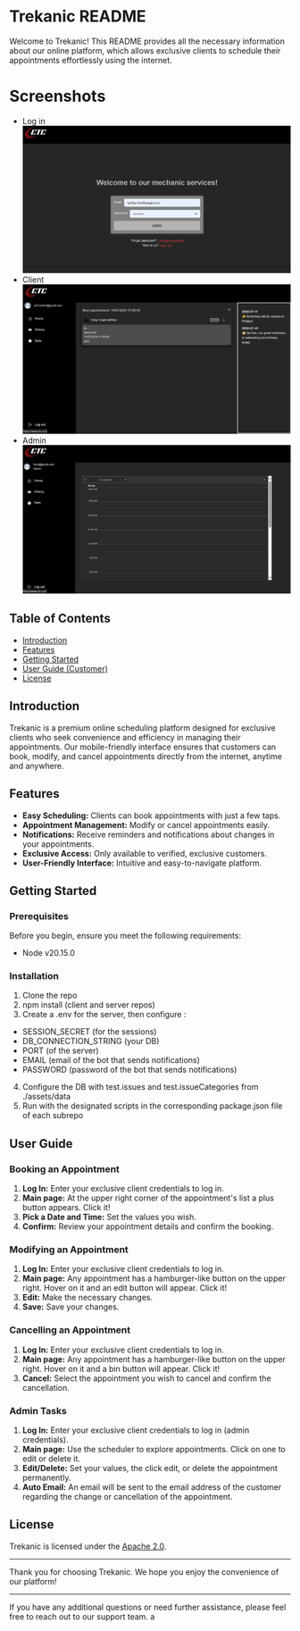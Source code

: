 # Trekanic README

Welcome to Trekanic! This README provides all the necessary information about our online platform, which allows exclusive clients to schedule their appointments effortlessly using the internet.

# Screenshots

- Log in ![Alt text](/assets/screenshots/login.png "Log in page")
- Client ![Alt text](/assets/screenshots/client.png "Client page")
- Admin ![Alt text](/assets/screenshots/admin.png "Admin page")

## Table of Contents

- [Introduction](#introduction)
- [Features](#features)
- [Getting Started](#getting-started)
- [User Guide (Customer)](#user-guide)
- [License](#license)

## Introduction

Trekanic is a premium online scheduling platform designed for exclusive clients who seek convenience and efficiency in managing their appointments. Our mobile-friendly interface ensures that customers can book, modify, and cancel appointments directly from the internet, anytime and anywhere.

## Features

- **Easy Scheduling:** Clients can book appointments with just a few taps.
- **Appointment Management:** Modify or cancel appointments easily.
- **Notifications:** Receive reminders and notifications about changes in your appointments.
- **Exclusive Access:** Only available to verified, exclusive customers.
- **User-Friendly Interface:** Intuitive and easy-to-navigate platform.

## Getting Started

### Prerequisites

Before you begin, ensure you meet the following requirements:

- Node v20.15.0

### Installation

1. Clone the repo
2. npm install (client and server repos)
3. Create a .env for the server, then configure :

- SESSION_SECRET (for the sessions)
- DB_CONNECTION_STRING (your DB)
- PORT (of the server)
- EMAIL (email of the bot that sends notifications)
- PASSWORD (password of the bot that sends notifications)

4. Configure the DB with test.issues and test.issueCategories from ./assets/data
5. Run with the designated scripts in the corresponding package.json file of each subrepo

## User Guide

### Booking an Appointment

1. **Log In:** Enter your exclusive client credentials to log in.
2. **Main page:** At the upper right corner of the appointment's list a plus button appears. Click it!
3. **Pick a Date and Time:** Set the values you wish.
4. **Confirm:** Review your appointment details and confirm the booking.

### Modifying an Appointment

1. **Log In:** Enter your exclusive client credentials to log in.
2. **Main page:** Any appointment has a hamburger-like button on the upper right. Hover on it and an edit button will appear. Click it!
3. **Edit:** Make the necessary changes.
4. **Save:** Save your changes.

### Cancelling an Appointment

1. **Log In:** Enter your exclusive client credentials to log in.
2. **Main page:** Any appointment has a hamburger-like button on the upper right. Hover on it and a bin button will appear. Click it!
3. **Cancel:** Select the appointment you wish to cancel and confirm the cancellation.

### Admin Tasks

1. **Log In:** Enter your exclusive client credentials to log in (admin credentials).
2. **Main page:** Use the scheduler to explore appointments. Click on one to edit or delete it.
3. **Edit/Delete:** Set your values, the click edit, or delete the appointment permanently.
4. **Auto Email:** An email will be sent to the email address of the customer regarding the change or cancellation of the appointment.

## License

Trekanic is licensed under the [Apache 2.0](LICENSE).

---

Thank you for choosing Trekanic. We hope you enjoy the convenience of our platform!

---

If you have any additional questions or need further assistance, please feel free to reach out to our support team.
a
